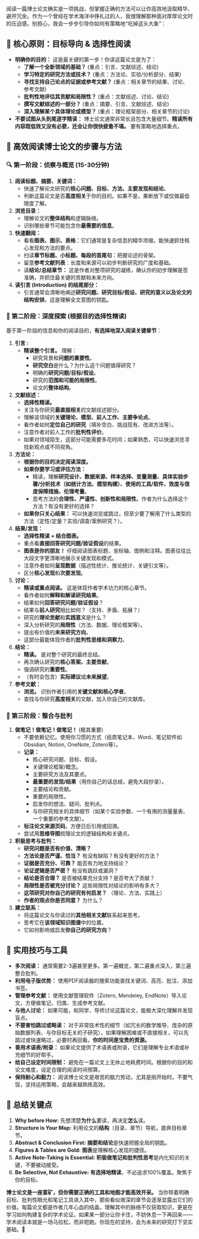 阅读一篇博士论文确实是一项挑战，但掌握正确的方法可以让你高效地汲取精华、避开冗余。作为一个曾经在学术海洋中挣扎过的人，我很理解那种面对厚厚论文时的压迫感。别担心，我会一步步引导你如何有策略地“吃掉这头大象”：

## 📖 核心原则：目标导向 & 选择性阅读

* **明确你的目的：** 这是最关键的第一步！你读这篇论文是为了：
  * **了解一个全新领域的基础？** (重点：引言、文献综述、结论)
  * **学习特定的研究方法或技术？** (重点：方法论、实验/分析部分、结果)
  * **寻找支持自己论点的证据或参考文献？** (重点：相关章节的结果、讨论、参考文献)
  * **批判性地评估其贡献和局限性？** (重点：文献综述、讨论、结论)
  * **撰写文献综述的一部分？** (重点：摘要、引言、文献综述、结论)
  * **深入理解某个具体理论或模型？** (重点：理论框架部分、相关章节的讨论)
* **不要试图从头到尾逐字精读：** 博士论文通常非常长且包含大量细节。**精读所有内容既低效又没有必要，还会让你很快疲惫不堪。** 要有策略地选择重点。

## 📝 高效阅读博士论文的步骤与方法

### 🔍 第一阶段：侦察与概览 (15-30分钟)

1. **阅读标题、摘要、关键词：**
    * 快速了解论文研究的**核心问题、目标、方法、主要发现和结论**。
    * 判断这篇论文是否**高度相关**于你的目的。如果不是，果断放下或仅做最低限度了解。
2. **浏览目录：**
    * 理解论文的**整体结构**和逻辑脉络。
    * 识别哪些章节可能包含你**最需要的信息**。
3. **快速翻阅：**
    * 看看**图表、图示、表格**：它们通常是复杂信息的精华浓缩，能快速抓住核心发现和方法的要点。
    * 扫读**章节标题、小标题、每段的首尾句**：把握论述的骨架。
    * 留意**参考文献列表**：长度和来源可以初步判断研究的广度和基础。
    * 读**结论/总结章节：** 这是作者对整项研究的凝练，确认你的初步理解是否准确，并抓住最关键的贡献和未来方向。
4. **读引言 (Introduction) 的结尾部分：**
    * 引言通常会清晰地阐述**研究问题、研究目标/假设、研究的意义以及论文的结构安排**。这是理解全文意图的钥匙。

### 🧠 第二阶段：深度探索 (根据目的选择性精读)

基于第一阶段的信息和你的阅读目的，**有选择地深入阅读关键章节**：

1. **引言 :**
    * **精读整个引言。** 理解：
        * 研究背景和**问题的重要性**。
        * **研究空白**是什么？为什么这个问题值得研究？
        * 明确的**研究问题/目标/假设**。
        * 研究的**范围和可能的局限性**。
        * 论文的**整体结构**。
2. **文献综述：**
    * **选择性精读。**
    * 关注与你研究**最直接相关**的文献综述部分。
    * 理解该领域的**关键理论、模型、前人工作、主要争论点**。
    * 看作者如何**定位自己的研究**（填补空白、挑战现有、改进方法等）。
    * 注意作者对前人工作的**批判性评价**。
    * 如果对领域陌生，这部分可能需要多花时间；如果熟悉，可以快速浏览寻找新观点或不同视角。
3. **方法论：**
    * **根据你的目的决定阅读深度。**
    * **如果你要学习或评估方法：**
        * 精读，理解**研究设计、数据来源、样本选择、变量测量、具体实验步骤/分析技术（如统计方法、模型构建）、使用的工具/软件、效度与信度保障措施、伦理考量**。
        * 思考方法的**合理性、严谨性、创新性和局限性**。作者为什么选择这个方法？有没有更好的选择？
    * **如果你只关心结果：** 可以快速浏览或跳过，但至少要了解用了什么类型的方法（定性/定量？实验/调查/案例研究？）。
4. **结果/发现：**
    * **选择性精读 + 结合图表。**
    * 重点看**直接回答研究问题/验证假设**的结果。
    * **图表是你的朋友！** 仔细阅读图表标题、坐标轴、图例和注释。图表往往比大段文字更清晰地展示关键发现和模式。
    * 注意作者如何**呈现数据**（描述性统计、推论统计、关键引文等）。
    * 区分**核心发现**和**次要发现**。
5. **讨论：**
    * **精读或重点阅读。** 这是体现作者学术功力的核心章节。
    * 看作者如何**解释和解读研究结果**。
    * 结果如何**回答研究问题/验证假设**？
    * 结果与**前人研究**相比如何？（支持、矛盾、拓展？）
    * 研究的**理论贡献**和**实践意义**是什么？
    * 深入分析研究的**局限性**（方法、数据、理论框架等）。
    * 提出有价值的**未来研究方向**。
    * 这部分最能体现作者的**批判性思维和洞察力**。
6. **结论：**
    * **精读。** 是对整个研究的最终总结。
    * 再次确认研究的**核心答案、主要贡献**。
    * 强调研究的**重要性**。
    * （有时会包含）**实际建议**或**未来展望**。
7. **参考文献：**
    * **浏览。** 识别作者引用的**关键文献和核心学者**。
    * 查找与你研究**高度相关**的文献，加入你自己的文献库。

### 🔗 第三阶段：整合与批判

1. **做笔记！做笔记！做笔记！** (极其重要)
    * 不要依赖记忆。使用你习惯的方式（纸质笔记本、Word、笔记软件如Obsidian, Notion, OneNote, Zotero等）。
    * **记录：**
        * 核心研究问题、目标、假设。
        * 关键理论框架/概念。
        * 主要研究方法及其要点。
        * **最重要的发现/结果**（用你自己的话总结，避免大段抄录）。
        * 主要结论和贡献。
        * 重要的局限性。
        * 启发你的想法、疑问、批判点。
        * 与你研究相关的具体细节（如某个实验参数、一个有用的测量量表、一个重要的参考文献）。
    * **标注论文来源页码**，方便日后引用或回溯。
    * 尝试用**思维导图**梳理论文的逻辑结构和关键点。
2. **积极思考与批判：**
    * **研究问题是否有价值、清晰？**
    * **方法论是否严谨、恰当？** 有没有缺陷？有没有更好的方法？
    * **证据是否充分、可靠？** 能否有力地支持结论？
    * **论证逻辑是否严密？** 有没有跳跃或漏洞？
    * **结论是否合理？** 是否被结果充分支持？是否夸大了贡献？
    * **局限性是否被充分讨论？** 这些局限性对结论的影响有多大？
    * **这项研究对你自己的研究有何启发？** （理论、方法、实践上）
    * **作者的观点你是否同意？** 为什么？
3. **建立联系：**
    * 将这篇论文与你读过的**其他相关文献**联系起来思考。
    * 思考它在**该领域知识图谱**中的位置。
    * 它如何影响或启发**你自己的研究方向**？

## 📌 实用技巧与工具

* **多次阅读：** 通常需要2-3遍甚至更多。第一遍概览，第二遍重点深入，第三遍整合批判。
* **利用电子版优势：** 使用PDF阅读器的搜索功能查找关键词、高亮、批注、添加书签。
* **管理参考文献：** 使用文献管理软件（Zotero, Mendeley, EndNote）导入论文，方便做笔记、归类、生成参考文献。
* **与他人讨论：** 如果可能，和同学、导师讨论这篇论文，能极大深化理解并发现盲点。
* **不要害怕跳过或略读：** 对于非常技术性的细节（如冗长的数学推导、庞杂的原始数据列表、与你目标无关的子研究），如果理解困难或不直接相关，可以先跳过或快速略过，必要时再回看。**你的时间是宝贵的资源。**
* **善用术语表/附录：** 如果论文提供了术语表或附录，它们是理解专业术语或补充细节的好帮手。
* **给自己设定时间限制：** 避免在一篇论文上无休止地耗费时间。根据你的目的和论文难度，设定合理的阅读时间预算。
* **保持耐心和毅力：** 阅读博士论文是艰苦的脑力劳动，尤其是刚开始时。不要气馁，坚持运用策略，会越来越熟练高效。

## 🌟 总结关键点

1. **Why before How:** 先想清楚**为什么**要读，再决定**怎么**读。
2. **Structure is Your Map:** 利用论文的**结构**（目录、章节）导航，直奔目标章节。
3. **Abstract & Conclusion First:** **摘要和结论**是快速把握全局的钥匙。
4. **Figures & Tables are Gold:** **图表**是理解核心发现的捷径。
5. **Active Note-Taking is Essential:** **积极做笔记和批判性思考**是内化知识的关键，不要被动接受。
6. **Be Selective, Not Exhaustive:** **有选择地精读**，不必追求100%覆盖。聚焦于你的目标。

**博士论文是一座富矿，但你需要正确的工具和地图才能高效开采。** 当你带着明确目标、批判性眼光和笔记工具进入其中，那些看似艰深的章节会逐渐显露出它们的价值。每篇论文都是作者几年心血的结晶，理解其中的脉络不仅获取知识，更是在学习如何构建复杂的学术论证。如果某一部分让你卡住，不妨休息一下再回来——学术阅读本就是一场马拉松，而非短跑。你现在的坚持，会为未来的研究打下坚实基础。💪

